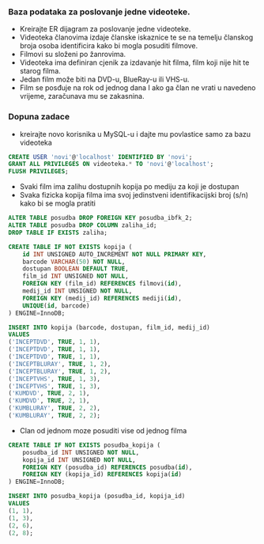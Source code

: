 ### Baza podataka za poslovanje jedne videoteke.
- Kreirajte ER dijagram za poslovanje jedne videoteke.
- Videoteka članovima izdaje članske iskaznice te se na temelju članskog broja osoba identificira kako bi mogla posuditi filmove.
- Filmovi su složeni po žanrovima.
- Videoteka ima definiran cjenik za izdavanje hit filma, film koji nije hit te starog filma.
- Jedan film može biti na DVD-u, BlueRay-u ili VHS-u.
- Film se posđuje na rok od jednog dana I ako ga član ne vrati u navedeno vrijeme, zaračunava mu se zakasnina.

### Dopuna zadace
- kreirajte novo korisnika u MySQL-u i dajte mu povlastice samo za bazu videoteka
```sql
CREATE USER 'novi'@'localhost' IDENTIFIED BY 'novi';
GRANT ALL PRIVILEGES ON videoteka.* TO 'novi'@'localhost';
FLUSH PRIVILEGES;
```
- Svaki film ima zalihu dostupnih kopija po mediju za koji je dostupan
- Svaka fizicka kopija filma ima svoj jedinstveni identifikacijski broj (s/n) kako bi se mogla pratiti
```sql
ALTER TABLE posudba DROP FOREIGN KEY posudba_ibfk_2;
ALTER TABLE posudba DROP COLUMN zaliha_id;
DROP TABLE IF EXISTS zaliha;

CREATE TABLE IF NOT EXISTS kopija (
    id INT UNSIGNED AUTO_INCREMENT NOT NULL PRIMARY KEY,
    barcode VARCHAR(50) NOT NULL,
    dostupan BOOLEAN DEFAULT TRUE,
    film_id INT UNSIGNED NOT NULL,
    FOREIGN KEY (film_id) REFERENCES filmovi(id),
    medij_id INT UNSIGNED NOT NULL,
    FOREIGN KEY (medij_id) REFERENCES mediji(id),
    UNIQUE(id, barcode)
) ENGINE=InnoDB;

INSERT INTO kopija (barcode, dostupan, film_id, medij_id)
VALUES 
('INCEPTDVD', TRUE, 1, 1),
('INCEPTDVD', TRUE, 1, 1),
('INCEPTDVD', TRUE, 1, 1),
('INCEPTBLURAY', TRUE, 1, 2),
('INCEPTBLURAY', TRUE, 1, 2),
('INCEPTVHS', TRUE, 1, 3),
('INCEPTVHS', TRUE, 1, 3),
('KUMDVD', TRUE, 2, 1),
('KUMDVD', TRUE, 2, 1),
('KUMBLURAY', TRUE, 2, 2),
('KUMBLURAY', TRUE, 2, 2);
```

- Clan od jednom moze posuditi vise od jednog filma

```sql
CREATE TABLE IF NOT EXISTS posudba_kopija (
    posudba_id INT UNSIGNED NOT NULL,
    kopija_id INT UNSIGNED NOT NULL,
    FOREIGN KEY (posudba_id) REFERENCES posudba(id),
    FOREIGN KEY (kopija_id) REFERENCES kopija(id)
) ENGINE=InnoDB;

INSERT INTO posudba_kopija (posudba_id, kopija_id)
VALUES 
(1, 1),
(1, 3),
(2, 6),
(2, 8);
```
